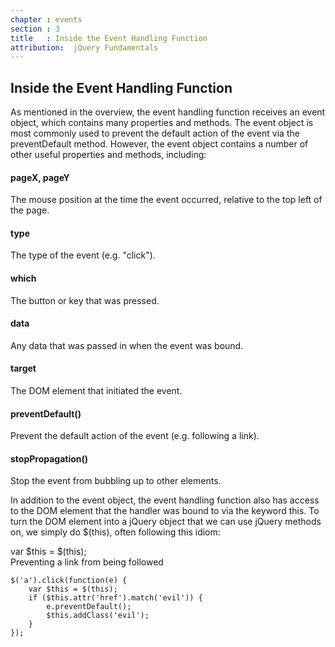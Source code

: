 ```yaml
---
chapter : events
section : 3
title   : Inside the Event Handling Function
attribution:  jQuery Fundamentals
---
```

## Inside the Event Handling Function

As mentioned in the overview, the event handling function receives an event
object, which contains many properties and methods.  The event object is most
commonly used to prevent the default action of the event via the preventDefault
method.  However, the event object contains a number of other useful properties
and methods, including:

#### pageX, pageY

The mouse position at the time the event occurred, relative to the top left of
the page.

#### type

The type of the event (e.g. "click").

#### which

The button or key that was pressed.

#### data

Any data that was passed in when the event was bound.

#### target

The DOM element that initiated the event.

#### preventDefault()

Prevent the default action of the event (e.g. following a link).

#### stopPropagation()

Stop the event from bubbling up to other elements.

In addition to the event object, the event handling function also has access to
the DOM element that the handler was bound to via the keyword this.  To turn
the DOM element into a jQuery object that we can use jQuery methods on, we
simply do $(this), often following this idiom:

<div class="example" markdown="1">
    var $this = $(this);
</div>

<div class="example" markdown="1">
Preventing a link from being followed

    $('a').click(function(e) {
        var $this = $(this);
        if ($this.attr('href').match('evil')) {
            e.preventDefault();
            $this.addClass('evil');
        }
    });
</div>
